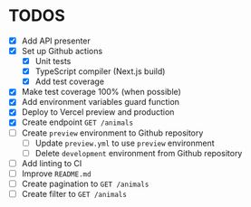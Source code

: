 # TODOS

- [X] Add API presenter
- [X] Set up Github actions
  - [X] Unit tests
  - [X] TypeScript compiler (Next.js build)
  - [X] Add test coverage
- [X] Make test coverage 100% (when possible)
- [X] Add environment variables guard function
- [X] Deploy to Vercel preview and production
- [X] Create endpoint `GET /animals`
- [ ] Create `preview` environment to Github repository
  - [ ] Update `preview.yml` to use `preview` environment
  - [ ] Delete `development` environment from Github repository
- [ ] Add linting to CI
- [ ] Improve `README.md`
- [ ] Create pagination to `GET /animals`
- [ ] Create filter to `GET /animals`
